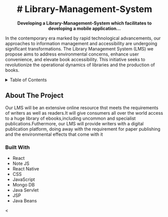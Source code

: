<div id="top"></div>
<h1 align="center"># Library-Management-System</h1>
<p align="center"><b> Developing a Library-Management-System which facilitates to developing a mobile application... </b> </p>
<p> In the contemporary era marked by rapid technological advancements, our approaches to information management and accessibility are undergoing significant transformations. The Library Management System (LMS) we propose aims to address environmental concerns, enhance user convenience, and elevate book accessibility. This initiative seeks to revolutionize the operational dynamics of libraries and the production of books. </p>
<details>
  <summary>Table of Contents</summary>
  <ol>
    <li>
      <a href="#about-the-project">About The Project</a>
      <ul>
        <li><a href="#built-with">Built With</a></li>
      </ul>
    <li><a href="#roadmap">Roadmap</a></li>
    <li><a href="#contact">Contact</a></li>
    <li><a href="#acknowledgments">Acknowledgments</a></li>
  </ol>
</details>


## About The Project
Our LMS will be an extensive online resource thst meets the requirements of writers as well
as readers.It will give consumers all over the world access to a huge library of ebooks,including uncommon and specialist publications.Futhermore, our LMS will provide
writers with a digital publication platform, doing away with the requirement for paper
publishing and the environmental effects that come with it


### Built With
* React
* Note JS
* React Native
* CSS
* JavaScript
* Mongo DB
* Java Servlet
* JSP
* Java Beans


 






<



